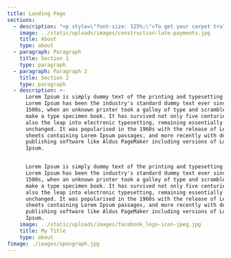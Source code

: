 ```yaml
---
title: Landing Page
sections:
  - description: "<p style=\"font-size: 125%;\">To get your carpet truly clean, you need a professional deep cleaning service. That’s where we come in. Our strong customer service, efficient and professional work, and reasonable pricing combine to put a smile on the faces of our customers in not only Orlando, FL but throughout surrounding cities as well. We have a reputation for providing quality carpet cleaning. Our services include professional water extraction, carpet repair, and carpet cleaning. Other specialties include:</p>\r\n\r\n<h3 style=\"text-align: center;\">Tile and Grout<br />\r\nMold Damage<br />\r\nCrime Scene Cleanup<br />\r\nTrauma Cleaning</h3>\r\n\r\n<p style=\"font-size: 125%;\">Complete customer satisfaction is our goal, and this is how we’ve achieved our excellent reputation over the years. It is our priority to ensure that after you’ve employed our team for upholstery cleaning, dryer vent cleaning, and air duct cleaning that you are left with a healthier, happier environment.</p>\r\n\r\n<h3 style=\"text-align:center\">&nbsp;</h3>\r\n"
    image: ../static/uploads/images/construction-late-payments.jpg
    title: About
    type: about
  - paragraph: Paragraph
    title: Section 1
    type: paragraph
  - paragraph: Paragraph 2
    title: Section 2
    type: paragraph
  - description: >-
      Lorem Ipsum is simply dummy text of the printing and typesetting industry.
      Lorem Ipsum has been the industry's standard dummy text ever since the
      1500s, when an unknown printer took a galley of type and scrambled it to
      make a type specimen book. It has survived not only five centuries, but
      also the leap into electronic typesetting, remaining essentially
      unchanged. It was popularised in the 1960s with the release of Letraset
      sheets containing Lorem Ipsum passages, and more recently with desktop
      publishing software like Aldus PageMaker including versions of Lorem
      Ipsum.


      Lorem Ipsum is simply dummy text of the printing and typesetting industry.
      Lorem Ipsum has been the industry's standard dummy text ever since the
      1500s, when an unknown printer took a galley of type and scrambled it to
      make a type specimen book. It has survived not only five centuries, but
      also the leap into electronic typesetting, remaining essentially
      unchanged. It was popularised in the 1960s with the release of Letraset
      sheets containing Lorem Ipsum passages, and more recently with desktop
      publishing software like Aldus PageMaker including versions of Lorem
      Ipsum.
    image: ../static/uploads/images/facebook_logo-icon-jpeg.jpg
    title: My Title
    type: about
fimage: ./images/opengraph.jpg
---
```


